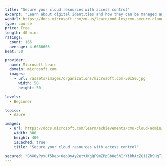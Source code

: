 ```yaml
---
title: "Secure your cloud resources with access control"
excerpt: "Learn about digital identities and how they can be managed and synchronized within an organization."
webUrl: https://docs.microsoft.com/en-us/learn/modules/cmu-secure-cloud-resources/
type: course
price: Free
length: 40 mins
ratings:
  count: 165
  average: 4.6666665
heat: 50

provider:
  name: Microsoft Learn
  domain: microsoft.com
  images:
    - url: /assets/images/organizations/microsoft.com-50x50.jpg
      width: 50
      height: 50

levels:
  - Beginner

topics:
  - Azure

images:
  - url: https://docs.microsoft.com/learn/achievements/cmu-cloud-admin/secure-cloud-resources-social.png
    width: 800
    height: 400
    isCached: true
    title: "Secure your cloud resources with access control"

secured: "BhX0yPyxuf5kep+6eoOyAy2et9JKgQF9mZPpSb8e5hIrYikhAcZGi1ZkSHqT2Iw+oIgDO5ImHFrUZHWJJfL1jT/jeraNLbwtUX5wITj/2cVSzsq8SlNSDACjD0why+M9ad+BQNuKL/28xVE/kqxV+z7P0zguntiWm4znaJfB4pxmVEau/VDhqJGExAz+LTfxTEHHGhEHewHT2VyLXUxRKVspiuJP0Hzm2eXJBaMSlfSd6oKJYX5Wm8FqsPJMvUuHALD21/HeOXEE0j/4aI2QqLeDreEczYeHRPhvBgdZQSUen2vRt0fzBco++Vg1QJajEUuljXIbIpFdTHpvcQtF67rb2BtOBp4/7RYox+xUReD9tGFlljGCg7EfGjzEBatWA/RzpXJmIFYPejxmM5Savk8LNHOGgcWWaEMq9CWgf2c=;oX8+SCsoOLXw6SIXn+FlTg=="
---
```


